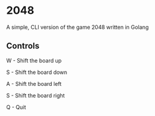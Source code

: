 # 2048

A simple, CLI version of the game 2048 written in Golang

## Controls

W - Shift the board up

S - Shift the board down

A - Shift the board left

S - Shift the board right

Q - Quit
